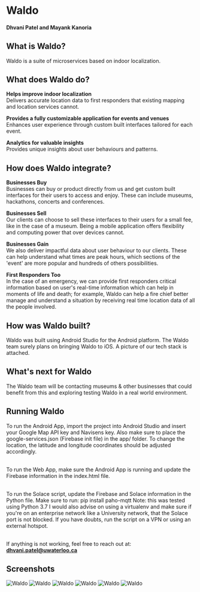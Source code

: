 # Waldo
#### Dhvani Patel and Mayank Kanoria

## What is Waldo?
Waldo is a suite of microservices based on indoor localization.

## What does Waldo do?
**Helps improve indoor localization** <br /> 
Delivers accurate location data to first responders that existing 
mapping and location services cannot.

**Provides a fully customizable application for events and venues** <br 
/> 
Enhances user experience through custom built interfaces tailored for 
each event. 

**Analytics for valuable insights** <br /> 
Provides unique insights about user behaviours and patterns.

## How does Waldo integrate?

**Businesses Buy** <br /> 
Businesses can buy or product directly from us and get custom built 
interfaces for their users to access and enjoy. These can include 
museums, hackathons, concerts and conferences.

**Businesses Sell** <br /> 
Our clients can choose to sell these interfaces to their users for a 
small fee, like in the case of a museum. Being a mobile application 
offers flexibility and computing power that over devices cannot.

**Businesses Gain** <br /> 
We also deliver impactful data about user behaviour to our clients. 
These can help understand what times are peak hours, which sections of 
the 'event' are more popular and hundreds of others possibilities.

**First Responders Too** <br /> 
In the case of an emergency, we can provide first responders critical 
information based on user's real-time information which can help in 
moments of life and death; for example, Waldo can help a fire chief 
better manage and understand a situation by receiving real time location 
data of all the people involved. 

## How was Waldo built?
Waldo was built using Android Studio for the Android platform. The Waldo 
team surely plans on bringing Waldo to iOS. A picture of our tech stack 
is attached.

## What's next for Waldo
The Waldo team will be contacting museums & other businesses that could 
benefit from this and exploring testing Waldo in a real world 
environment. 

## Running Waldo
To run the Android App, import the project into Android Studio and 
insert your Google Map API key and Navisens key. Also make sure to place 
the google-services.json (Firebase init file) in the app/ folder. 
To change the location, the latitude and longitude coordinates should be 
adjusted accordingly. <br />  <br /> 

To run the Web App, make sure the Android App is running and update the 
Firebase information in the index.html file. <br />  <br /> 

To run the Solace script, update the Firebase and Solace information in 
the Python file. Make sure to run:
pip install paho-mqtt
Note: this was tested using Python 3.7
I would also advise on using a virtualenv and make sure if you're on an 
enterprise network like a University network, that the Solace port is 
not blocked. If you have doubts, run the script on a VPN or using an 
external hotspot. <br />  <br /> 

If anything is not working, feel free to reach out at: 
**dhvani.patel@uwaterloo.ca**

## Screenshots
![Waldo](Screenshots/main_screen.jpg?raw=true "")
![Waldo](Screenshots/first_screen.jpg?raw=true "")
![Waldo](Screenshots/second_screen.jpg?raw=true "")
![Waldo](Screenshots/third_screen.jpg?raw=true "")
![Waldo](Screenshots/fourth_screen.jpg?raw=true "")
![Waldo](Screenshots/emergency_screen.jpg?raw=true "")

<br /> 



